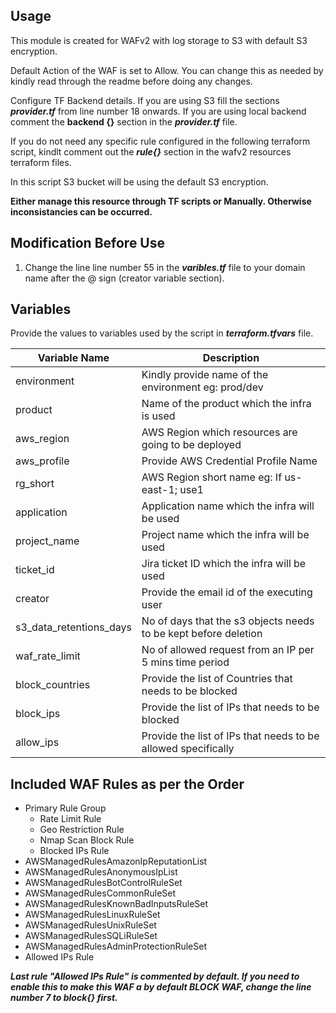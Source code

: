 ## Usage

This module is created for WAFv2 with log storage to S3 with default S3 encryption.

Default Action of the WAF is set to Allow. You can change this as needed by kindly read through the readme before doing any changes. 

Configure TF Backend details. If you are using S3 fill the sections ***provider.tf*** from line number 18 onwards. If you are using local backend comment the **backend {}** section in the ***provider.tf*** file.

If you do not need any specific rule configured in the following terraform script, kindlt comment out the ***rule{}*** section in the wafv2 resources terraform files. 

In this script S3 bucket will be using the default S3 encryption. 

**Either manage this resource through TF scripts or Manually. Otherwise inconsistancies can be occurred.**

## Modification Before Use

1) Change the line line number 55 in the ***varibles.tf*** file to your domain name after the @ sign (creator variable section).

## Variables 

Provide the values to variables used by the script in ***terraform.tfvars*** file.

| Variable Name             | Description |
|---------------            |-------------|
|environment                | Kindly provide name of the environment eg: prod/dev |
|product                    | Name of the product which the infra is used         |
|aws_region                 | AWS Region which resources are going to be deployed |
|aws_profile                | Provide AWS Credential Profile Name |
|rg_short                   | AWS Region short name eg: If us-east-1; use1 |
|application                | Application name which the infra will be used |
|project_name               | Project name which the infra will be used |
|ticket_id                  | Jira ticket ID which the infra will be used |
|creator                    | Provide the email id of the executing user |
|s3_data_retentions_days    | No of days that the s3 objects needs to be kept before deletion |
|waf_rate_limit             | No of allowed request from an IP per 5 mins time period |
|block_countries            | Provide the list of Countries that needs to be blocked |
|block_ips                  | Provide the list of IPs that needs to be blocked |
|allow_ips                  | Provide the list of IPs that needs to be allowed specifically |



## Included WAF Rules as per the Order

- Primary Rule Group
  - Rate Limit Rule
  - Geo Restriction Rule
  - Nmap Scan Block Rule
  - Blocked IPs Rule
- AWSManagedRulesAmazonIpReputationList
- AWSManagedRulesAnonymousIpList
- AWSManagedRulesBotControlRuleSet
- AWSManagedRulesCommonRuleSet
- AWSManagedRulesKnownBadInputsRuleSet
- AWSManagedRulesLinuxRuleSet
- AWSManagedRulesUnixRuleSet
- AWSManagedRulesSQLiRuleSet
- AWSManagedRulesAdminProtectionRuleSet
- Allowed IPs Rule 

***Last rule "Allowed IPs Rule" is commented by default. If you need to enable this to make this WAF a by default BLOCK WAF, change the line number 7 to block{} first.***

